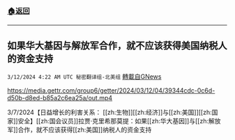 ###  [:house:返回](README.md)
---


## 如果华大基因与解放军合作，就不应该获得美国纳税人的资金支持
`3/12/2024 4:22 AM UTC 秘密翻译组-北美组` [轉載自GNews](https://gnews.org/articles/2386162)


https://media.gettr.com/group6/getter/2024/03/12/04/39344cdc-0c6d-d50b-d8ed-b85a2c6ea25a/out.mp4

3/7/2024【日益增长的利害关系： [[zh:生物]][[zh:经济]]与[[zh:美国]][[zh:国家]]安全】[[zh:国会议员]]拉贾·克里希那莫提：如果[[zh:华大基因]]与[[zh:解放军]]合作，就不应该获得[[zh:美国]]纳税人的资金支持
